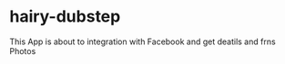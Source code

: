 hairy-dubstep
=============

This App is about to integration with Facebook and get deatils and frns Photos
